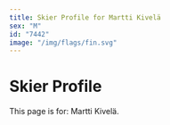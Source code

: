 ```yaml
---
title: Skier Profile for Martti Kivelä
sex: "M"
id: "7442"
image: "/img/flags/fin.svg" 
---
```


# Skier Profile

This page is for: Martti Kivelä.
    